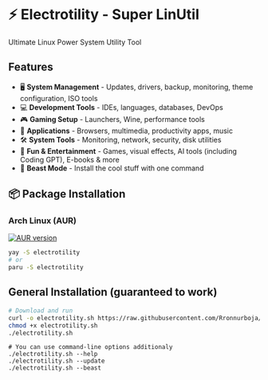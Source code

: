 # ⚡ Electrotility - Super LinUtil

Ultimate Linux Power System Utility Tool

## Features

- 🖥️ **System Management** - Updates, drivers, backup, monitoring, theme configuration, ISO tools
- 💻 **Development Tools** - IDEs, languages, databases, DevOps 
- 🎮 **Gaming Setup** - Launchers, Wine, performance tools 
- 📱 **Applications** - Browsers, multimedia, productivity apps, music 
- 🛠️ **System Tools** - Monitoring, network, security, disk utilities 
- 🎉 **Fun & Entertainment** - Games, visual effects, AI tools (including Coding GPT), E-books & more
- 🐉 **Beast Mode** - Install the cool stuff with one command

## 📦 Package Installation

### Arch Linux (AUR)
[![AUR version](https://img.shields.io/aur/version/electrotility)](https://aur.archlinux.org/packages/electrotility)

```bash
yay -S electrotility
# or
paru -S electrotility
```

## General Installation (guaranteed to work)

```bash
# Download and run
curl -o electrotility.sh https://raw.githubusercontent.com/Rronnurboja/electrotility/main/electrotility.sh
chmod +x electrotility.sh
./electrotility.sh
```
```
# You can use command-line options additionaly
./electrotility.sh --help
./electrotility.sh --update
./electrotility.sh --beast
```
